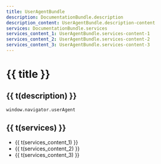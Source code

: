 ```yaml
---
title: UserAgentBundle
description: DocumentationBundle.description
description_content: UserAgentBundle.description-content
services: DocumentationBundle.services
services_content_1: UserAgentBundle.services-content-1
services_content_2: UserAgentBundle.services-content-2
services_content_3: UserAgentBundle.services-content-3
---
```


# {{ title }}

## {{ t(description) }}

<p v-html="t(description_content)" />

```
window.navigator.userAgent
```

## {{ t(services) }}

- {{ t(services_content_1) }}
- {{ t(services_content_2) }}
- {{ t(services_content_3) }}

<i18n src="@Bundles/DocumentationBundle/Locales/Documentation.locales.json"></i18n>
<i18n src="@Bundles/UserAgentBundle/Locales/UserAgent.locales.json"></i18n>

<script setup lang="ts">
import { useI18n } from 'vue-i18n'

const { t } = useI18n()
</script>
